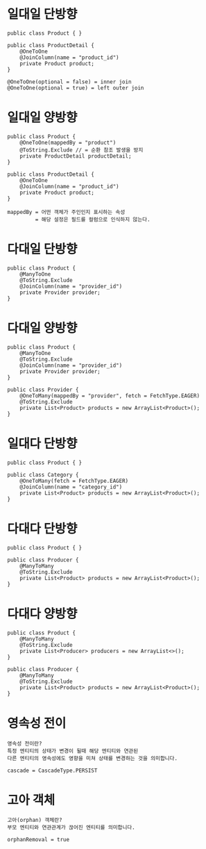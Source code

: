# 일대일 단방향

    public class Product { }

    public class ProductDetail {
        @OneToOne
        @JoinColumn(name = "product_id")
        private Product product;
    }

    @OneToOne(optional = false) = inner join
    @OneToOne(optional = true) = left outer join

# 일대일 양방향

    public class Product {
        @OneToOne(mappedBy = "product")
        @ToString.Exclude // = 순환 참조 발생을 방지
        private ProductDetail productDetail;
    }

    public class ProductDetail {
        @OneToOne
        @JoinColumn(name = "product_id")
        private Product product;
    }

    mappedBy = 어떤 객체가 주인인지 표시하는 속성
             = 해당 설정은 필드를 컬럼으로 인식하지 않는다.

# 다대일 단방향

    public class Product {
        @ManyToOne
        @ToString.Exclude
        @JoinColumn(name = "provider_id")
        private Provider provider;
    }

# 다대일 양방향

    public class Product {
        @ManyToOne
        @ToString.Exclude
        @JoinColumn(name = "provider_id")
        private Provider provider;
    }

    public class Provider {
        @OneToMany(mappedBy = "provider", fetch = FetchType.EAGER)
        @ToString.Exclude
        private List<Product> products = new ArrayList<Product>();
    }

# 일대다 단방향

    public class Product { }

    public class Category {
        @OneToMany(fetch = FetchType.EAGER)
        @JoinColumn(name = "category_id")
        private List<Product> products = new ArrayList<Product>();
    }

# 다대다 단방향

    public class Product { }

    public class Producer {
        @ManyToMany
        @ToString.Exclude
        private List<Product> products = new ArrayList<Product>();
    }

# 다대다 양방향

    public class Product { 
        @ManyToMany
        @ToString.Exclude
        private List<Producer> producers = new ArrayList<>();
    }

    public class Producer {
        @ManyToMany
        @ToString.Exclude
        private List<Product> products = new ArrayList<Product>();
    }
    
# 영속성 전이

    영속성 전이란? 
    특정 엔티티의 상태가 변경이 될때 해당 엔티티와 연관된
    다른 엔티티의 영속성에도 영향을 미쳐 상태를 변경하는 것을 의미합니다.

    cascade = CascadeType.PERSIST

# 고아 객체

    고아(orphan) 객체란?
    부모 엔티티와 연관관계가 끊어진 엔티티를 의미합니다.

    orphanRemoval = true
    
    






    
